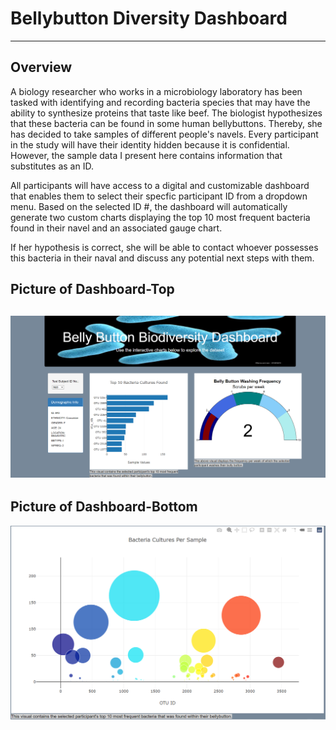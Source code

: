 # Bellybutton Diversity Dashboard
---
## Overview
A biology researcher who works in a microbiology laboratory has been tasked with identifying and recording bacteria species that may have the ability to synthesize proteins that taste like beef. The biologist hypothesizes that these bacteria can be found in some human bellybuttons. Thereby, she has decided to take samples of different people's navels. Every participant in the study will have their identity hidden because it is confidential. However, the sample data I present here contains information that substitutes as an ID. 

All participants will have access to a digital and customizable dashboard that enables them to select their specfic participant ID from a dropdown menu. Based on the selected ID #, the dashboard will automatically generate two custom charts displaying the top 10 most frequent bacteria found in their navel and an associated gauge chart. 

If her hypothesis is correct, she will be able to contact whoever possesses this bacteria in their naval and discuss any potential next steps with them. 

## Picture of Dashboard-Top
![](Images/dashboardtop.png)
---
## Picture of Dashboard-Bottom
![](Images/dashboardbottom.png)

